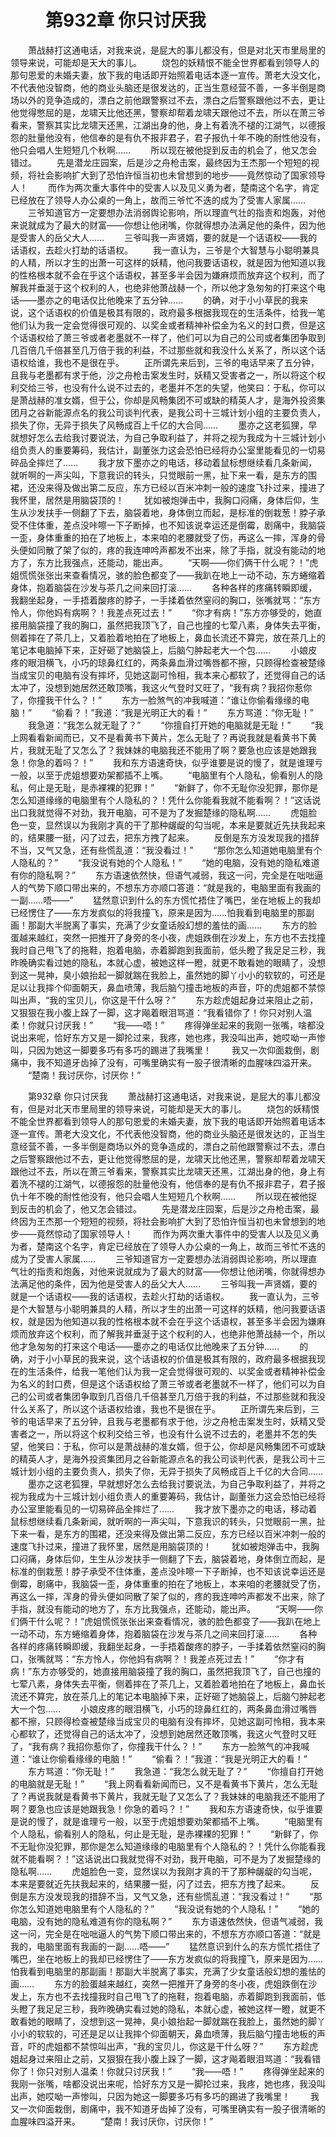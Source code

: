 # 　　第932章 你只讨厌我
　　萧战赫打这通电话，对我来说，是屁大的事儿都没有，但是对北天市里局里的领导来说，可能却是天大的事儿。
　　烧包的妖精恨不能全世界都看到领导人的那句恩爱的未婚夫妻，放下我的电话即开始照着电话本逐一宣传。萧老大没文化，不代表他没智商，他的商业头脑还是很发达的，正当生意经营不善，一多半倒是商场以外的竞争造成的，漂白之前他跟警察过不去，漂白之后警察跟他过不去，更让他觉得憋屈的是，龙啸天比他还黑，警察却帮着龙啸天跟他过不去，所以在萧三爷看来，警察其实比龙啸天还黑，江湖出身的他，身上有着洗不褪的江湖气，以德报怨的肚量他没有，他信奉的是有仇不报非君子，君子报仇十年不晚的耐性他没有，他只会唱人生短短几个秋啊……
　　所以现在被他捉到反击的机会了，他又怎会错过。
　　先是潜龙庄园案，后是沙之舟枪击案，最终因为王杰那一个短短的视频，将社会影响扩大到了恐怕许恒当初也未曾想到的地步——竟然惊动了国家领导人！
　　而作为两次重大事件中的受害人以及见义勇为者，楚南这个名字，肯定已经放在了领导人办公桌的一角上，故而三爷忙不迭的成为了受害人家属……
　　三爷知道官方一定要想办法消弱舆论影响，所以理直气壮的指责和炮轰，对他来说就成为了最大的财富——你想让他闭嘴，你就得想办法满足他的条件，因为他是受害人的岳父大人……
　　三爷叫我一声贤婿，要的就是一个话语权——我的话语权，去趁火打劫的话语权。
　　我一直认为，三爷是个大智慧与小聪明兼具的人精，所以才生的出萧一可这样的妖精，他问我要话语权，就是因为他知道以我的性格根本就不会在乎这个话语权，甚至多半会因为嫌麻烦而放弃这个权利，而了解我并垂涎于这个权利的人，也绝非他萧战赫一个，所以他才急匆匆的打来这个电话——墨亦之的电话仅比他晚来了五分钟……
　　的确，对于小小草民的我来说，这个话语权的价值是极其有限的，政府最多根据我现在的生活条件，给我一笔他们认为我一定会觉得很可观的、以奖金或者精神补偿金为名义的封口费，但是这个话语权给了萧三爷或者老墨就不一样了，他们可以为自己的公司或者集团争取到几百倍几千倍甚至几万倍于我的利益，不过那些就和我没什么关系了，所以这个话语权给谁，我也不是很在乎。
　　正所谓先来后到，三爷的电话早来了五分钟，且我与老墨都有求于他，沙之舟枪击案发生时，妖精又受害者之一，所以将这个权利交给三爷，也没有什么说不过去的，老墨并不怎的失望，他笑曰：于私，你可以是萧战赫的准女婿，但于公，你却是风畅集团不可或缺的精英人才，是海外投资集团月之谷新能源点名的我公司谈判代表，是我公司十三城计划小组的主要负责人，损失了你，无异于损失了风畅成百上千亿的大合同……
　　墨亦之这老狐狸，早就想好怎么去给我讨要说法，为自己争取利益了，并将之视为我成为十三城计划小组负责人的重要筹码，我估计，副董张力这会恐怕已经将办公室里能看见的一切易碎品全摔烂了……
　　我才放下墨亦之的电话，移动着鼠标想继续看几条新闻，就听啊的一声尖叫，下意我识的转头，只觉眼前一黑，扯下来一看，是东方的围裙，还没来得及做出第二反应，东方已经以百米冲刺一般的速度飞扑过来，撞进了我怀里，居然是用脑袋顶的！
　　犹如被炮弹击中，我胸口闷痛，身体后仰，生生从沙发扶手一侧翻了下去，脑袋着地，身体倒立而起，是标准的倒栽葱！脖子承受不住体重，差点没咔嚓一下子断掉，也不知该说幸运还是倒霉，剧痛中，我脑袋一歪，身体重重的拍在了地板上，本来咱的老腰就受了伤，再这么一摔，浑身的骨头便如同散了架了似的，疼的我连呻吟声都发不出来，除了手指，就没有能动的地方了，东方比我强点，还能动，能出声。
　　“天啊——你们俩干什么呢？！”虎姐慌慌张张出来查看情况，骇的脸色都变了——我趴在地上一动不动，东方蜷缩着身体，抱着脑袋在沙发与茶几之间来回打滚……
　　各种各样的疼痛转瞬即缓，我翻坐起身，一手捂着酸疼的脖子，一手揉着依然窒闷的胸口，张嘴就骂：“东方怜人，你他妈有病啊？！我差点死过去！”
　　“你才有病！”东方亦够受的，她直接用脑袋撞了我的胸口，虽然把我顶飞了，自己也撞的七荤八素，身体失去平衡，侧着摔在了茶几上，又着脸着地拍在了地板上，鼻血长流还不算完，放在茶几上的笔记本电脑掉下来，正好砸了她脑袋上，后脑勺肿起老大一个包……
　　小娘皮疼的眼泪横飞，小巧的琼鼻红红的，两条鼻血滑过嘴唇都不擦，只顾得检查被楚缘当成宝贝的电脑有没有摔坏，见她这副可怜相，我本来心都软了，还觉得自己的话太冲了，没想到她居然还敢顶嘴，我这火气登时又旺了，“我有病？我招你惹你了，你撞我干什么？！”
　　东方一脸煞气的冲我喊道：“谁让你偷看缘缘的电脑！”
　　“偷看？！”我道：“我是光明正大的看！”
　　东方骂道：“你无耻！”
　　我急道：“我怎么就无耻了？”
　　“你擅自打开她的电脑就是无耻！”
　　“我上网看看新闻而已，又不是看黄书下黄片，怎么无耻了？再说我就是看黄书下黄片，我就无耻了又怎么了？我妹妹的电脑我还不能用了啊？要急也应该是她跟我急！你急的着吗？！”
　　我和东方语速奇快，似乎谁要是说的慢了，就是谁理亏一般，以至于虎姐想要劝架都插不上嘴。
　　“电脑里有个人隐私，偷看别人的隐私，何止是无耻，是赤裸裸的犯罪！”
　　“新鲜了，你不无耻你没犯罪，那你是怎么知道缘缘的电脑里有个人隐私的？！凭什么你能看我就不能看啊？！”这话说出口我就觉得不对劲，我开电脑，可不是为了发掘楚缘的隐私啊……
　　虎姐脸色一变，显然误以为我刚才真的干了那种龌龊的勾当呢，本来是要就近先扶我起来的，结果腰一挺，闪了过去，把东方拽了起来。
　　反倒是东方没发现我的措辞不当，又气又急，还有些慌乱道：“我没看过！”
　　“那你怎么知道她电脑里有个人隐私的？”
　　“我没说有她的个人隐私！”
　　“她的电脑，没有她的隐私难道有你的隐私啊？”
　　东方语速依然快，但语气减弱，我这一问，完全是在咄咄逼人的气势下顺口带出来的，不想东方亦顺口答道：“就是我的，电脑里面有我画的一副……唔——”
　　猛然意识到什么的东方慌忙捂住了嘴巴，坐在地板上的我却已经愣住了——东方发疯似的将我撞飞，原来是因为……怕我看到电脑里的那副画！那副大半脱离了事实，充满了少女童话般幻想的羞怯的画……
　　东方的脸蛋越来越红，突然一把推开了身旁的冬小夜，虎姐跌倒在沙发上，东方也不去找撞我时自己甩飞了的拖鞋，抱着电脑，赤着脚跑到我面前，低头瞪了我足足三秒，我昨晚确实看过她的隐私，本就心虚，被她这样一瞪，就更不敢看她的眼睛了，没想到这一晃神，臭小娘抬起一脚就踹在我脸上，虽然她的脚丫小小的软软的，可还是足以让我摔个仰面朝天，鼻血喷薄，我后脑勺撞击地板的声音，吓的虎姐都不禁惊叫出声，“我的宝贝儿，你这是干什么呀？”
　　东方趁虎姐起身过来阻止之前，又狠狠在我小腹上跺了一脚，这才飚着眼泪骂道：“我看错你了！你只对别人温柔！你就只讨厌我！”
　　“我——唔！”
　　疼得弹坐起来的我刚一张嘴，啥都没说出来呢，恰好东方又是一脚抡过来，我疼，她也疼，我没叫出声，她哎呦一声惨叫，只因为她这一脚要多巧有多巧的踢进了我嘴里！
　　我又一次仰面栽倒，剧痛中，我不知道牙齿掉了没有，可嘴里确实有一股子很清晰的血腥味四溢开来。
　　“楚南！我讨厌你，讨厌你！”

　　第932章 你只讨厌我
　　萧战赫打这通电话，对我来说，是屁大的事儿都没有，但是对北天市里局里的领导来说，可能却是天大的事儿。
　　烧包的妖精恨不能全世界都看到领导人的那句恩爱的未婚夫妻，放下我的电话即开始照着电话本逐一宣传。萧老大没文化，不代表他没智商，他的商业头脑还是很发达的，正当生意经营不善，一多半倒是商场以外的竞争造成的，漂白之前他跟警察过不去，漂白之后警察跟他过不去，更让他觉得憋屈的是，龙啸天比他还黑，警察却帮着龙啸天跟他过不去，所以在萧三爷看来，警察其实比龙啸天还黑，江湖出身的他，身上有着洗不褪的江湖气，以德报怨的肚量他没有，他信奉的是有仇不报非君子，君子报仇十年不晚的耐性他没有，他只会唱人生短短几个秋啊……
　　所以现在被他捉到反击的机会了，他又怎会错过。
　　先是潜龙庄园案，后是沙之舟枪击案，最终因为王杰那一个短短的视频，将社会影响扩大到了恐怕许恒当初也未曾想到的地步——竟然惊动了国家领导人！
　　而作为两次重大事件中的受害人以及见义勇为者，楚南这个名字，肯定已经放在了领导人办公桌的一角上，故而三爷忙不迭的成为了受害人家属……
　　三爷知道官方一定要想办法消弱舆论影响，所以理直气壮的指责和炮轰，对他来说就成为了最大的财富——你想让他闭嘴，你就得想办法满足他的条件，因为他是受害人的岳父大人……
　　三爷叫我一声贤婿，要的就是一个话语权——我的话语权，去趁火打劫的话语权。
　　我一直认为，三爷是个大智慧与小聪明兼具的人精，所以才生的出萧一可这样的妖精，他问我要话语权，就是因为他知道以我的性格根本就不会在乎这个话语权，甚至多半会因为嫌麻烦而放弃这个权利，而了解我并垂涎于这个权利的人，也绝非他萧战赫一个，所以他才急匆匆的打来这个电话——墨亦之的电话仅比他晚来了五分钟……
　　的确，对于小小草民的我来说，这个话语权的价值是极其有限的，政府最多根据我现在的生活条件，给我一笔他们认为我一定会觉得很可观的、以奖金或者精神补偿金为名义的封口费，但是这个话语权给了萧三爷或者老墨就不一样了，他们可以为自己的公司或者集团争取到几百倍几千倍甚至几万倍于我的利益，不过那些就和我没什么关系了，所以这个话语权给谁，我也不是很在乎。
　　正所谓先来后到，三爷的电话早来了五分钟，且我与老墨都有求于他，沙之舟枪击案发生时，妖精又受害者之一，所以将这个权利交给三爷，也没有什么说不过去的，老墨并不怎的失望，他笑曰：于私，你可以是萧战赫的准女婿，但于公，你却是风畅集团不可或缺的精英人才，是海外投资集团月之谷新能源点名的我公司谈判代表，是我公司十三城计划小组的主要负责人，损失了你，无异于损失了风畅成百上千亿的大合同……
　　墨亦之这老狐狸，早就想好怎么去给我讨要说法，为自己争取利益了，并将之视为我成为十三城计划小组负责人的重要筹码，我估计，副董张力这会恐怕已经将办公室里能看见的一切易碎品全摔烂了……
　　我才放下墨亦之的电话，移动着鼠标想继续看几条新闻，就听啊的一声尖叫，下意我识的转头，只觉眼前一黑，扯下来一看，是东方的围裙，还没来得及做出第二反应，东方已经以百米冲刺一般的速度飞扑过来，撞进了我怀里，居然是用脑袋顶的！
　　犹如被炮弹击中，我胸口闷痛，身体后仰，生生从沙发扶手一侧翻了下去，脑袋着地，身体倒立而起，是标准的倒栽葱！脖子承受不住体重，差点没咔嚓一下子断掉，也不知该说幸运还是倒霉，剧痛中，我脑袋一歪，身体重重的拍在了地板上，本来咱的老腰就受了伤，再这么一摔，浑身的骨头便如同散了架了似的，疼的我连呻吟声都发不出来，除了手指，就没有能动的地方了，东方比我强点，还能动，能出声。
　　“天啊——你们俩干什么呢？！”虎姐慌慌张张出来查看情况，骇的脸色都变了——我趴在地上一动不动，东方蜷缩着身体，抱着脑袋在沙发与茶几之间来回打滚……
　　各种各样的疼痛转瞬即缓，我翻坐起身，一手捂着酸疼的脖子，一手揉着依然窒闷的胸口，张嘴就骂：“东方怜人，你他妈有病啊？！我差点死过去！”
　　“你才有病！”东方亦够受的，她直接用脑袋撞了我的胸口，虽然把我顶飞了，自己也撞的七荤八素，身体失去平衡，侧着摔在了茶几上，又着脸着地拍在了地板上，鼻血长流还不算完，放在茶几上的笔记本电脑掉下来，正好砸了她脑袋上，后脑勺肿起老大一个包……
　　小娘皮疼的眼泪横飞，小巧的琼鼻红红的，两条鼻血滑过嘴唇都不擦，只顾得检查被楚缘当成宝贝的电脑有没有摔坏，见她这副可怜相，我本来心都软了，还觉得自己的话太冲了，没想到她居然还敢顶嘴，我这火气登时又旺了，“我有病？我招你惹你了，你撞我干什么？！”
　　东方一脸煞气的冲我喊道：“谁让你偷看缘缘的电脑！”
　　“偷看？！”我道：“我是光明正大的看！”
　　东方骂道：“你无耻！”
　　我急道：“我怎么就无耻了？”
　　“你擅自打开她的电脑就是无耻！”
　　“我上网看看新闻而已，又不是看黄书下黄片，怎么无耻了？再说我就是看黄书下黄片，我就无耻了又怎么了？我妹妹的电脑我还不能用了啊？要急也应该是她跟我急！你急的着吗？！”
　　我和东方语速奇快，似乎谁要是说的慢了，就是谁理亏一般，以至于虎姐想要劝架都插不上嘴。
　　“电脑里有个人隐私，偷看别人的隐私，何止是无耻，是赤裸裸的犯罪！”
　　“新鲜了，你不无耻你没犯罪，那你是怎么知道缘缘的电脑里有个人隐私的？！凭什么你能看我就不能看啊？！”这话说出口我就觉得不对劲，我开电脑，可不是为了发掘楚缘的隐私啊……
　　虎姐脸色一变，显然误以为我刚才真的干了那种龌龊的勾当呢，本来是要就近先扶我起来的，结果腰一挺，闪了过去，把东方拽了起来。
　　反倒是东方没发现我的措辞不当，又气又急，还有些慌乱道：“我没看过！”
　　“那你怎么知道她电脑里有个人隐私的？”
　　“我没说有她的个人隐私！”
　　“她的电脑，没有她的隐私难道有你的隐私啊？”
　　东方语速依然快，但语气减弱，我这一问，完全是在咄咄逼人的气势下顺口带出来的，不想东方亦顺口答道：“就是我的，电脑里面有我画的一副……唔——”
　　猛然意识到什么的东方慌忙捂住了嘴巴，坐在地板上的我却已经愣住了——东方发疯似的将我撞飞，原来是因为……怕我看到电脑里的那副画！那副大半脱离了事实，充满了少女童话般幻想的羞怯的画……
　　东方的脸蛋越来越红，突然一把推开了身旁的冬小夜，虎姐跌倒在沙发上，东方也不去找撞我时自己甩飞了的拖鞋，抱着电脑，赤着脚跑到我面前，低头瞪了我足足三秒，我昨晚确实看过她的隐私，本就心虚，被她这样一瞪，就更不敢看她的眼睛了，没想到这一晃神，臭小娘抬起一脚就踹在我脸上，虽然她的脚丫小小的软软的，可还是足以让我摔个仰面朝天，鼻血喷薄，我后脑勺撞击地板的声音，吓的虎姐都不禁惊叫出声，“我的宝贝儿，你这是干什么呀？”
　　东方趁虎姐起身过来阻止之前，又狠狠在我小腹上跺了一脚，这才飚着眼泪骂道：“我看错你了！你只对别人温柔！你就只讨厌我！”
　　“我——唔！”
　　疼得弹坐起来的我刚一张嘴，啥都没说出来呢，恰好东方又是一脚抡过来，我疼，她也疼，我没叫出声，她哎呦一声惨叫，只因为她这一脚要多巧有多巧的踢进了我嘴里！
　　我又一次仰面栽倒，剧痛中，我不知道牙齿掉了没有，可嘴里确实有一股子很清晰的血腥味四溢开来。
　　“楚南！我讨厌你，讨厌你！”
